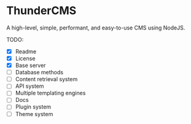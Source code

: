 # ThunderCMS

A high-level, simple, performant, and easy-to-use CMS using NodeJS.

TODO:

- [x] Readme
- [x] License
- [x] Base server
- [ ] Database methods
- [ ] Content retrieval system
- [ ] API system
- [ ] Multiple templating engines
- [ ] Docs
- [ ] Plugin system
- [ ] Theme system
